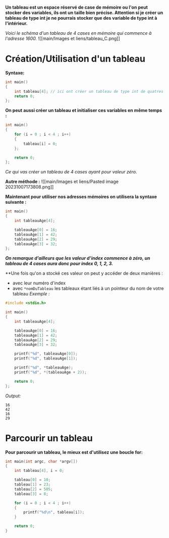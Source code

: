 **Un tableau est un espace réservé de case de mémoire ou l'on peut stocker des variables, ils ont un taille bien précise. Attention si je créer un tableau de type int je ne pourrais stocker que des variable de type int à l'intérieur.**

*Voici le schéma d'un tableau de 4 cases en mémoire qui commence à l'adresse 1600.*
![[main/Images et liens/tableau_C.png]]

# Création/Utilisation d'un tableau
**Syntaxe:**
```C
int main()
{
	int tableau[4]; // ici ont créer un tableau de type int de quatres cases mémoires
	return 0;
};
```

**On peut aussi créer un tableau et initialiser ces variables en même temps :**
```C
int main()
{
	for (i = 0 ; i < 4 ; i++)
    {
        tableau[i] = 0;
    };

	return 0;
};
```
*Ce qui vas créer un tableau de 4 cases ayant pour valeur zéro.*

**Autre méthode :**
![[main/Images et liens/Pasted image 20231007173808.png]]

**Maintenant pour utiliser nos adresses mémoires on utilisera la syntaxe suivante :**
```C
int main()
{
	int tableauAge[4];

	tableauAge[0] = 16;
	tableauAge[1] = 42;
	tableauAge[2] = 29;
	tableauAge[3] = 32;
};
```
***On remarque d’ailleurs que les valeur d'index commence à zéro, un tableau de 4 cases aura donc pour index 0, 1, 2, 3.***

**Une fois qu'on a stocké ces valeur on peut y accéder de deux manières :
- avec leur numéro d'index
- avec `*nomDuTableau` les tableaux étant liés à un pointeur du nom de votre tableau
*Exemple :*
```C
#include <stdio.h>

int main()
{
	int tableauAge[4];

	tableauAge[0] = 16;
	tableauAge[1] = 42;
	tableauAge[2] = 29;
	tableauAge[3] = 32;

	printf("%d", tableauAge[0]);
	printf("%d", tableauAge[1]);

	printf("%d", *tableauAge);
	printf("%d", *(tableauAge + 2));

	return 0;
};
```
*Output:*
```shell
16
42
16
29
```

# Parcourir un tableau
**Pour parcourir un tableau, le mieux est d'utilisez une boucle for:**
```C
int main(int argc, char *argv[])
{
    int tableau[4], i = 0;

    tableau[0] = 10;
    tableau[1] = 23;
    tableau[2] = 505;
    tableau[3] = 8;

    for (i = 0 ; i < 4 ; i++)
    {
        printf("%d\n", tableau[i]);
    }

    return 0;
}
```



